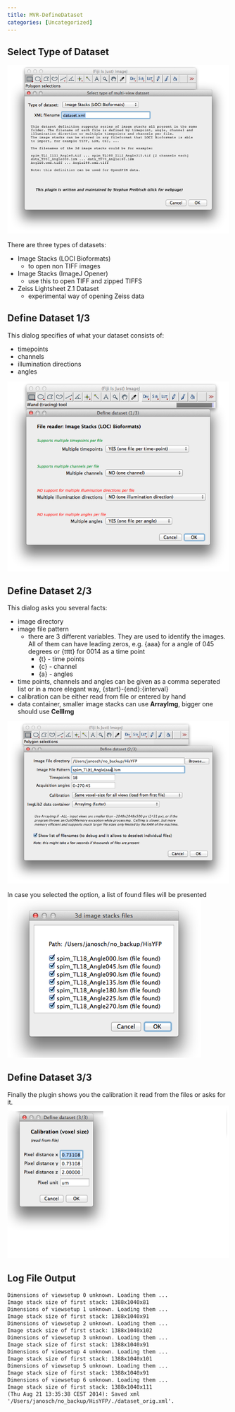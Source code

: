 ```yaml
---
title: MVR-DefineDataset
categories: [Uncategorized]
---
```


## Select Type of Dataset

![](/media/plugins/mvr-define1.png)

There are three types of datasets:

-   Image Stacks (LOCI Bioformats)
    -   to open non TIFF images
-   Image Stacks (ImageJ Opener)
    -   use this to open TIFF and zipped TIFFS
-   Zeiss Lightsheet Z.1 Dataset
    -   experimental way of opening Zeiss data

## Define Dataset 1/3

This dialog specifies of what your dataset consists of:

-   timepoints
-   channels
-   illumination directions
-   angles

![](/media/plugins/mvr-define2.png)

## Define Dataset 2/3

This dialog asks you several facts:

-   image directory
-   image file pattern
    -   there are 3 different variables. They are used to identify the images. All of them can have leading zeros, e.g. {aaa} for a angle of 045 degrees or {tttt} for 0014 as a time point
        -   {t} - time points
        -   {c} - channel
        -   {a} - angles
-   time points, channels and angles can be given as a comma seperated list or in a more elegant way, {start}-{end}:{interval}
-   calibration can be either read from file or entered by hand
-   data container, smaller image stacks can use **ArrayImg**, bigger one should use **CellImg**

![](/media/plugins/mvr-define3.png)

In case you selected the option, a list of found files will be presented ![](/media/plugins/mvr-define4.png)

## Define Dataset 3/3

Finally the plugin shows you the calibration it read from the files or asks for it. ![](/media/plugins/mvr-define5.png)

## Log File Output

```
Dimensions of viewsetup 0 unknown. Loading them ...
Image stack size of first stack: 1388x1040x81
Dimensions of viewsetup 1 unknown. Loading them ...
Image stack size of first stack: 1388x1040x91
Dimensions of viewsetup 2 unknown. Loading them ...
Image stack size of first stack: 1388x1040x102
Dimensions of viewsetup 3 unknown. Loading them ...
Image stack size of first stack: 1388x1040x91
Dimensions of viewsetup 4 unknown. Loading them ...
Image stack size of first stack: 1388x1040x101
Dimensions of viewsetup 5 unknown. Loading them ...
Image stack size of first stack: 1388x1040x91
Dimensions of viewsetup 6 unknown. Loading them ...
Image stack size of first stack: 1388x1040x111
(Thu Aug 21 13:35:38 CEST 2014): Saved xml '/Users/janosch/no_backup/HisYFP/./dataset_orig.xml'.
```
